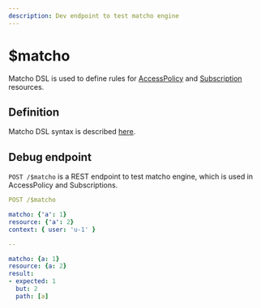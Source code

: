 ```yaml
---
description: Dev endpoint to test matcho engine
---
```


# $matcho

Matcho DSL is used to define rules for [AccessPolicy](broken-reference) and [Subscription](broken-reference) resources.

## Definition

Matcho DSL syntax is described [here](../../../modules/security-and-access-control/security/evaluation-engines.md#matcho).

## Debug endpoint

`POST /$matcho` is a REST endpoint to test matcho engine, which is used in AccessPolicy and Subscriptions.

```yaml
POST /$matcho

matcho: {'a': 1}
resource: {'a': 2}
context: { user: 'u-1' }

-- 

matcho: {a: 1}
resource: {a: 2}
result:
- expected: 1
  but: 2
  path: [a]
```
